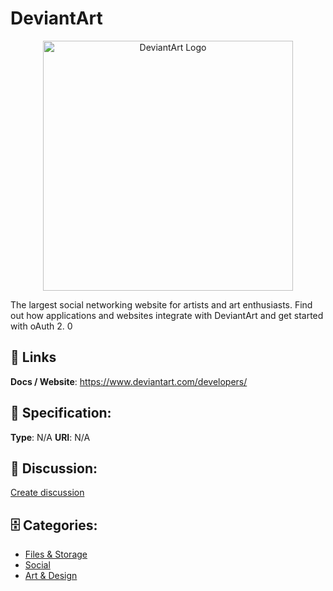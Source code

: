 # DeviantArt
<p align="center">
    <img width="400" src="https://raw.githubusercontent.com/apis-list/apis-list/main/apis/deviantart/logo_256x256.png" alt="DeviantArt Logo"/>
</p>

The largest social networking website for artists and art enthusiasts.  Find out how applications and websites integrate with DeviantArt and get started with oAuth 2. 0

##  🔗 Links
**Docs / Website**: https://www.deviantart.com/developers/

## 🧬 Specification:
**Type**:  N/A 
**URI**:  N/A 

## 💬 Discussion:
[Create discussion](https://github.com/apis-list/apis-list/discussions/new)

## 🗄️ Categories:
- [Files & Storage](https://github.com/apis-list/apis-list#files-and-storage)
- [Social](https://github.com/apis-list/apis-list#social)
- [Art & Design](https://github.com/apis-list/apis-list#art-and-design)




